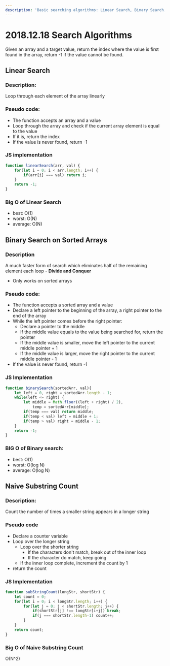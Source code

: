 ```yaml
---
description: 'Basic searching algorithms: Linear Search, Binary Search, Naive String Search'
---
```


# 2018.12.18 Search Algorithms

Given an array and a target value, return the index where the value is first found in the array, return -1 if the value cannot be found.

## Linear Search

### Description:

Loop through each element of the array linearly

### Pseudo code:

* The function accepts an array and a value
* Loop through the array and check if the current array element is equal to the value
* If it is, return the index
* If the value is never found, return -1

### JS implementation

```javascript
function linearSearch(arr, val) {
    for(let i = 0; i < arr.length; i++) {
        if(arr[i] === val) return i;
    }
    return -1;
}
```

### Big O of Linear Search

* best: O\(1\)
* worst: O\(N\)
* average: O\(N\)

## Binary Search on Sorted Arrays

### Description

A much faster form of search which eliminates half of the remaining element each loop - **Divide and Conquer**

* Only works on sorted arrays

### Pseudo code:

* The function accepts a sorted array and a value
* Declare a left pointer to the beginning of the array, a right pointer to the end of the array
* While the left pointer comes before the right pointer:
  * Declare a pointer to the middle
  * If the middle value equals to the value being searched for, return the pointer
  * If the middle value is smaller, move the left pointer to the current middle pointer + 1
  * If the middle value is larger, move the right pointer to the current middle pointer - 1
* If the value is never found, return -1

### JS Implementation

```javascript
function binarySearch(sortedArr, val){
    let left = 0, right = sortedArr.length - 1;
    while(left <= right) {
        let middle = Math.floor((left + right) / 2), 
            temp = sortedArr[middle];
        if(temp === val) return middle;
        if(temp < val) left = middle + 1;
        if(temp > val) right = middle - 1;
    }
    return -1;
}
```

### BIG O of Binary search: 

* best: O\(1\)
* worst: O\(log N\)
* average: O\(log N\)

## Naive Substring Count

### Description:

Count the number of times a smaller string appears in a longer string

### Pseudo code

* Declare a counter variable
* Loop over the longer string
  * Loop over the shorter string
    * If the characters don't match, break out of the inner loop
    * If the character do match, keep going
  * If the inner loop complete, increment the count by 1
* return the count

### JS Implementation

```javascript
function subStringCount(longStr, shortStr) {
    let count = 0;
    for(let i = 0; i < longStr.length; i++) {
        for(let j = 0; j < shortStr.length; j++) {
            if(shortStr[j] !== longStr[i+j]) break;
            if(j === shortStr.length-1) count++;
        }
    }
    return count;
}
```

### Big O of Naive Substring Count  

O\(N^2\)



